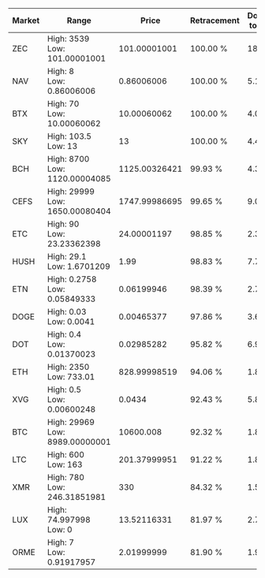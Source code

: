 | Market | Range | Price| Retracement | Doubles to 50% |
| --- | --- | --- | --- | --- |
| ZEC | High: 3539<br />Low: 101.00001001 | 101.00001001 | 100.00 % | 18.02 |
| NAV | High: 8<br />Low: 0.86006006 | 0.86006006 | 100.00 % | 5.15 |
| BTX | High: 70<br />Low: 10.00060062 | 10.00060062 | 100.00 % | 4.00 |
| SKY | High: 103.5<br />Low: 13 | 13 | 100.00 % | 4.48 |
| BCH | High: 8700<br />Low: 1120.00004085 | 1125.00326421 | 99.93 % | 4.36 |
| CEFS | High: 29999<br />Low: 1650.00080404 | 1747.99986695 | 99.65 % | 9.05 |
| ETC | High: 90<br />Low: 23.23362398 | 24.00001197 | 98.85 % | 2.36 |
| HUSH | High: 29.1<br />Low: 1.6701209 | 1.99 | 98.83 % | 7.73 |
| ETN | High: 0.2758<br />Low: 0.05849333 | 0.06199946 | 98.39 % | 2.70 |
| DOGE | High: 0.03<br />Low: 0.0041 | 0.00465377 | 97.86 % | 3.66 |
| DOT | High: 0.4<br />Low: 0.01370023 | 0.02985282 | 95.82 % | 6.93 |
| ETH | High: 2350<br />Low: 733.01 | 828.99998519 | 94.06 % | 1.86 |
| XVG | High: 0.5<br />Low: 0.00600248 | 0.0434 | 92.43 % | 5.83 |
| BTC | High: 29969<br />Low: 8989.00000001 | 10600.008 | 92.32 % | 1.84 |
| LTC | High: 600<br />Low: 163 | 201.37999951 | 91.22 % | 1.89 |
| XMR | High: 780<br />Low: 246.31851981 | 330 | 84.32 % | 1.56 |
| LUX | High: 74.997998<br />Low: 0 | 13.52116331 | 81.97 % | 2.77 |
| ORME | High: 7<br />Low: 0.91917957 | 2.01999999 | 81.90 % | 1.96 |
